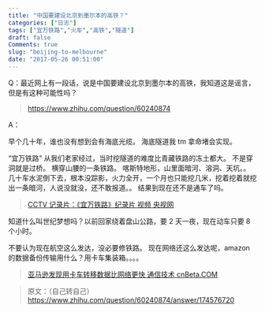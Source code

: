 ```yaml
---
title: "中国要建设北京到墨尔本的高铁？"
categories: ["日志"]
tags: ["宜万铁路","火车","高铁","隧道"]
draft: false
Comments: true
slug: "beijing-to-melbourne"
date: "2017-05-26 00:51:00"
---
```


Q：最近网上有一段话，说是中国要建设北京到墨尔本的高铁，我知道这是谣言，但是有这种可能性吗？

> <a href="https://www.zhihu.com/question/60240874" target="_blank">https://www.zhihu.com/question/60240874</a>  
      
A：

早个几十年，谁也没有想到会有海底光缆。
海底隧道我 tm 拿命堵会实现。

“宜万铁路” 从我们老家经过，当时挖隧道的难度比青藏铁路的冻土都大。
不是穿洞就是过桥。
横穿山腰的一条铁路。
喀斯特地形，山里面暗河、溶洞、天坑。。
几十车水泥倒下去，根本没踪影，火力全开，一个月也只能挖几米，挖着挖着就挖出一条暗河，人说没就没，还不敢报道。。
结果到现在还不是通车了吗。

> <a href="http://tv.cntv.cn/videoset/C33369" target="_blank">CCTV 记录片：《宜万铁路》纪录片 视频 央视网 </a>

知道什么叫世纪梦想吗？以前回家绕着盘山公路，要 2 天一夜，现在动车只要 8 个小时。

不要认为现在航空这么发达，没必要修铁路。
现在网络还这么发达呢，amazon 的数据备份传输用什么？用卡车集装箱。。。。

> <a href="http://www.cnbeta.com/articles/tech/563297.htm" target="_blank"> 亚马逊发现用卡车转移数据比网络更快 通信技术 cnBeta.COM</a>

> 原文：（自己转自己）<a href="https://www.zhihu.com/question/60240874/answer/174576720" target="_blank">https://www.zhihu.com/question/60240874/answer/174576720</a>

